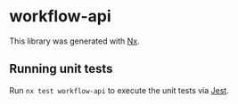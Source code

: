 # workflow-api

This library was generated with [Nx](https://nx.dev).

## Running unit tests

Run `nx test workflow-api` to execute the unit tests via [Jest](https://jestjs.io).
